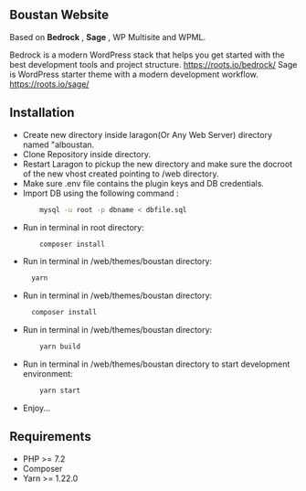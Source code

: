 
## Boustan Website

Based on **Bedrock** , **Sage** , WP Multisite and WPML.

Bedrock is a modern WordPress stack that helps you get started with the best development tools and project structure. https://roots.io/bedrock/
Sage is WordPress starter theme with a modern development workflow. https://roots.io/sage/


## Installation

- Create new directory inside laragon(Or Any Web Server) directory named "alboustan.
- Clone Repository inside directory.
- Restart Laragon to pickup the new directory and make sure the docroot of the new vhost created pointing to /web directory.
- Make sure .env file contains the plugin keys and DB credentials.
- Import DB using the following command :
    ```sh
        mysql -u root -p dbname < dbfile.sql
    ```
- Run in terminal in root directory:
    ```sh
        composer install
    ```
- Run in terminal in /web/themes/boustan directory:
    ```sh
      yarn
    ```
- Run in terminal in /web/themes/boustan directory:
    ```sh
      composer install
    ```
- Run in terminal in /web/themes/boustan directory:
  ```sh
      yarn build
  ```      
- Run in terminal in /web/themes/boustan directory to start development environment:
  ```sh
      yarn start
  ``` 
- Enjoy...

## Requirements

- PHP >= 7.2
- Composer
- Yarn >= 1.22.0
